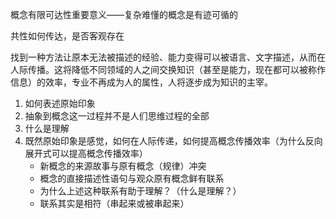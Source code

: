 概念有限可达性重要意义——复杂难懂的概念是有迹可循的



共性如何传达，是否客观存在



找到一种方法让原本无法被描述的经验、能力变得可以被语言、文字描述，从而在人际传播。这将降低不同领域的人之间交换知识（甚至是能力，现在都可以被称作信息）的效率，专业不再成为人的属性，人将逐步成为知识的主宰。

1. 如何表述原始印象
2. 抽象到概念这一过程并不是人们思维过程的全部
3. 什么是理解
4. 既然原始印象是感觉，如何在人际传递，如何提高概念传播效率（为什么反向展开式可以提高概念传播效率）
   - 新概念的来源故事与原有概念（规律）冲突
   - 概念的直接描述性语句与观众原有概念鲜有联系
   - 为什么上述这种联系有助于理解？（什么是理解？）
   - 联系其实是相符（串起来或被串起来）